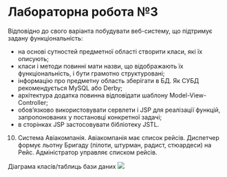 #  Лабораторна робота №3
Відповідно до свого варіанта побудувати веб-систему, що підтримує задану функціональність:

-  на основі сутностей предметної області створити класи, які їх описують;
-  класи і методи повинні мати назви, що відображають їх функціональність, і бути грамотно структуровані;
-   інформацію про предметну область зберігати в БД. Як СУБД рекомендується MySQL або Derby;
-  архітектура додатка повинна відповідати шаблону Model-View-Controller;
-   обов’язково використовувати сервлети і JSP для реалізації функцій, запропонованих у постановці конкретної задачі;
-   в сторінках JSP застосовувати бібліотеку JSTL.

10. Система Авіакомпанія. Авіакомпанія має список рейсів. Диспетчер формує льотну Бригаду (пілоти, штурман, радист, стюардеси) на Рейс. Адміністратор управляє списком рейсів.

Діаграма класів/таблиць бази даних
<image src="images/database_diagram.png" >
